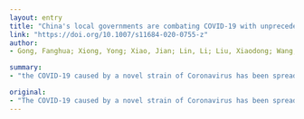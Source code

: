 ```yaml
---
layout: entry
title: "China's local governments are combating COVID-19 with unprecedented responses - from a Wenzhou governance perspective"
link: "https://doi.org/10.1007/s11684-020-0755-z"
author:
- Gong, Fanghua; Xiong, Yong; Xiao, Jian; Lin, Li; Liu, Xiaodong; Wang, Dezhong; Li, Xiaokun

summary:
- "the COVID-19 caused by a novel strain of Coronavirus has been spreading rapidly since its onset in Wuhan, central China's Hubei Province, in December 2019. It is highly communicable through human-to-human transmission. China has been making unprecedented efforts in treating the confirmed cases, identifying and isolating their close contacts and suspected cases to control the source of infection. Representative measures adopted by Wenzhou are examined to elucidate those massive undertakings."

original:
- "The COVID-19 caused by a novel strain of Coronavirus has been spreading rapidly since its onset in Wuhan, the capital city of central China's Hubei Province, in December 2019. It is highly communicable through human-to-human transmission. China has been making unprecedented efforts in treating the confirmed cases, identifying and isolating their close contacts and suspected cases to control the source of infection and cut the route of transmission. China's devotion in handling this epidemic has effectively and efficiently curbed communication domestically and across the border. Representative measures adopted by Wenzhou, the worst hit city out of Hubei Province, are examined to elucidate those massive undertakings with the aim of enhancing international understanding and building global rapport in fighting this evolving epidemic situation."
---
```


